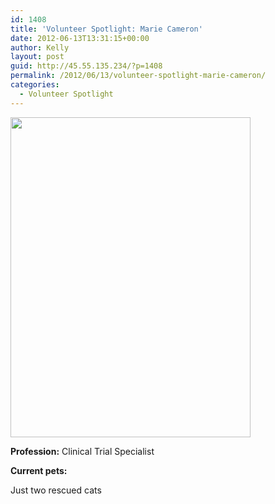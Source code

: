 ```yaml
---
id: 1408
title: 'Volunteer Spotlight: Marie Cameron'
date: 2012-06-13T13:31:15+00:00
author: Kelly
layout: post
guid: http://45.55.135.234/?p=1408
permalink: /2012/06/13/volunteer-spotlight-marie-cameron/
categories:
  - Volunteer Spotlight
---
```

<img class="size-full wp-image-1409 aligncenter" title="photo" src="https://pawsnewengland.com/wp-content/uploads/2012/06/photo-e1339608568368.jpg" alt="" width="384" height="512" />

**Profession:** Clinical Trial Specialist

**Current pets:**

Just two rescued cats